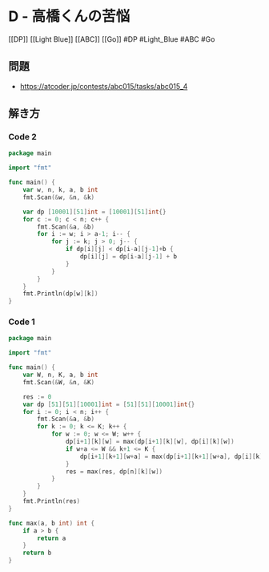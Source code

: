 # D - 高橋くんの苦悩
[[DP]] [[Light Blue]] [[ABC]] [[Go]]
#DP #Light_Blue #ABC #Go 

## 問題
- https://atcoder.jp/contests/abc015/tasks/abc015_4

## 解き方
### Code 2
```go
package main

import "fmt"

func main() {
	var w, n, k, a, b int
	fmt.Scan(&w, &n, &k)

	var dp [10001][51]int = [10001][51]int{}
	for c := 0; c < n; c++ {
		fmt.Scan(&a, &b)
		for i := w; i > a-1; i-- {
			for j := k; j > 0; j-- {
				if dp[i][j] < dp[i-a][j-1]+b {
					dp[i][j] = dp[i-a][j-1] + b
				}
			}
		}
	}
	fmt.Println(dp[w][k])
}
```

### Code 1
```go
package main

import "fmt"

func main() {
	var W, n, K, a, b int
	fmt.Scan(&W, &n, &K)

	res := 0
	var dp [51][51][10001]int = [51][51][10001]int{}
	for i := 0; i < n; i++ {
		fmt.Scan(&a, &b)
		for k := 0; k <= K; k++ {
			for w := 0; w <= W; w++ {
				dp[i+1][k][w] = max(dp[i+1][k][w], dp[i][k][w])
				if w+a <= W && k+1 <= K {
					dp[i+1][k+1][w+a] = max(dp[i+1][k+1][w+a], dp[i][k][w]+b)
				}
				res = max(res, dp[n][k][w])
			}
		}
	}
	fmt.Println(res)
}

func max(a, b int) int {
	if a > b {
		return a
	}
	return b
}
```